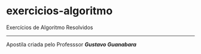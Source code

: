 # exercicios-algoritmo
 Exercícios de Algoritmo Resolvidos
 ___
 Apostila criada pelo Professsor **_Gustavo Guanabara_**
